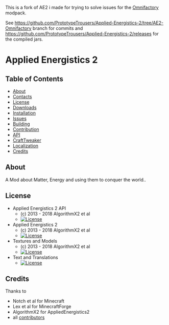 This is a fork of AE2 i made for trying to solve issues for the [Omnifactory](https://www.curseforge.com/minecraft/modpacks/omnifactory) modpack.

See https://github.com/PrototypeTrousers/Applied-Energistics-2/tree/AE2-Omnifactory branch for commits
and
https://github.com/PrototypeTrousers/Applied-Energistics-2/releases for the compiled jars.

# Applied Energistics 2

## Table of Contents

* [About](#about)
* [Contacts](#contacts)
* [License](#license)
* [Downloads](#downloads)
* [Installation](#installation)
* [Issues](#issues)
* [Building](#building)
* [Contribution](#contribution)
* [API](#applied-energistics-2-api)
* [CraftTweaker](#applied-energistics-2-crafttweaker)
* [Localization](#applied-energistics-2-localization)
* [Credits](#credits)

## About

A Mod about Matter, Energy and using them to conquer the world..

## License

* Applied Energistics 2 API
  - (c) 2013 - 2018 AlgorithmX2 et al
  - [![License](https://img.shields.io/badge/License-MIT-red.svg?style=flat-square)](http://opensource.org/licenses/MIT)
* Applied Energistics 2
  - (c) 2013 - 2018 AlgorithmX2 et al
  - [![License](https://img.shields.io/badge/License-LGPLv3-blue.svg?style=flat-square)](https://raw.githubusercontent.com/AppliedEnergistics/Applied-Energistics-2/rv2/LICENSE)
* Textures and Models
  - (c) 2013 - 2018 AlgorithmX2 et al
  - [![License](https://img.shields.io/badge/License-CC%20BY--NC--SA%203.0-yellow.svg?style=flat-square)](https://creativecommons.org/licenses/by-nc-sa/3.0/)
* Text and Translations
  - [![License](https://img.shields.io/badge/License-No%20Restriction-green.svg?style=flat-square)](https://creativecommons.org/publicdomain/zero/1.0/)

## Credits

Thanks to
 
* Notch et al for Minecraft
* Lex et al for MinecraftForge
* AlgorithmX2 for AppliedEnergistics2
* all [contributors](https://github.com/AppliedEnergistics/Applied-Energistics-2/graphs/contributors)
